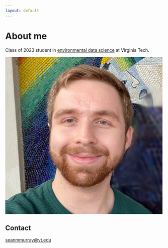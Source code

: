 ```yaml
---
layout: default
---
```


# About me

Class of 2023 student in [environmental data science](https://vt.edu/academics/majors/environmental-data-science.html) at Virginia Tech.

![photo](https://github.com/seanmmurray/seanmmurray.github.io/blob/main/profile_photo_seanmmurray.png)

## Contact

seanmmurray@vt.edu
